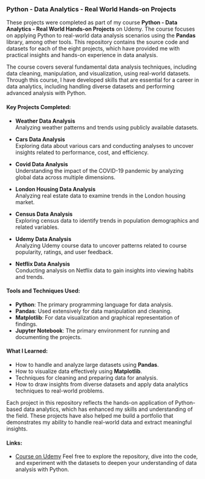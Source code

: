 
### Python - Data Analytics - Real World Hands-on Projects

These projects were completed as part of my course **Python - Data Analytics - Real World Hands-on Projects** on Udemy. The course focuses on applying Python to real-world data analysis scenarios using the **Pandas** library, among other tools. This repository contains the source code and datasets for each of the eight projects, which have provided me with practical insights and hands-on experience in data analysis.

The course covers several fundamental data analysis techniques, including data cleaning, manipulation, and visualization, using real-world datasets. Through this course, I have developed skills that are essential for a career in data analytics, including handling diverse datasets and performing advanced analysis with Python.

#### Key Projects Completed:

- **Weather Data Analysis**  
  Analyzing weather patterns and trends using publicly available datasets.

- **Cars Data Analysis**  
  Exploring data about various cars and conducting analyses to uncover insights related to performance, cost, and efficiency.

- **Covid Data Analysis**  
  Understanding the impact of the COVID-19 pandemic by analyzing global data across multiple dimensions.

- **London Housing Data Analysis**  
  Analyzing real estate data to examine trends in the London housing market.

- **Census Data Analysis**  
  Exploring census data to identify trends in population demographics and related variables.

- **Udemy Data Analysis**  
  Analyzing Udemy course data to uncover patterns related to course popularity, ratings, and user feedback.

- **Netflix Data Analysis**  
  Conducting analysis on Netflix data to gain insights into viewing habits and trends.

#### Tools and Techniques Used:
- **Python**: The primary programming language for data analysis.
- **Pandas**: Used extensively for data manipulation and cleaning.
- **Matplotlib**: For data visualization and graphical representation of findings.
- **Jupyter Notebook**: The primary environment for running and documenting the projects.

#### What I Learned:
- How to handle and analyze large datasets using **Pandas**.
- How to visualize data effectively using **Matplotlib**.
- Techniques for cleaning and preparing data for analysis.
- How to draw insights from diverse datasets and apply data analytics techniques to real-world problems.

Each project in this repository reflects the hands-on application of Python-based data analytics, which has enhanced my skills and understanding of the field. These projects have also helped me build a portfolio that demonstrates my ability to handle real-world data and extract meaningful insights.

#### Links:
- [Course on Udemy](https://www.udemy.com/course/bigdata-analysis-python/learn/lecture/37030910?start=15#overview)
Feel free to explore the repository, dive into the code, and experiment with the datasets to deepen your understanding of data analysis with Python.
